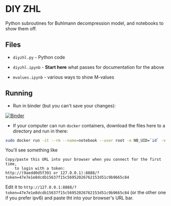 # DIY ZHL

Python subroutines for Buhlmann decompression model,
and notebooks to show them off.

## Files

 - `diyzhl.py` - Python code

 - `diyzhl.ipynb` - **Start here** what passes for documentation for the above

 - `mvalues.ipynb` - various ways to show M-values

## Running

 - Run in binder (but you can't save your changes): 

[![Binder](https://mybinder.org/badge_logo.svg)](https://mybinder.org/v2/gh/dmaziuk/diy-zhl/master)

 - If your computer can run `docker` containers, download the files here to a directory and run in there:

```sh
sudo docker run -it --rm --name=notebook --user root -e NB_UID=`id` -v `pwd`:/home/jovyan/work -p 8888:8888 jupyter/scipy-notebook
```

You'll see something like

```
Copy/paste this URL into your browser when you connect for the first time,
    to login with a token:
http://(9aedd0d5f391 or 127.0.0.1):8888/?token=47e7e1e8dcdb15637f15c56952026762153d51c9b9665c84

```

Edit it to `http://127.0.0.1:8888/?token=47e7e1e8dcdb15637f15c56952026762153d51c9b9665c84` (or the other one if you prefer ipv6) and paste tht into your browser's URL bar.
